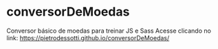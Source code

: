 # conversorDeMoedas
 Conversor básico de moedas para treinar JS e Sass
 Acesse clicando no link: https://pietrodessotti.github.io/conversorDeMoedas/
